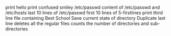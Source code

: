 print hello
print confused smiley 
/etc/passwd
content of /etc/passwd and /etc/hosts
last 10 lines of /etc/passwd
first 10 lines of 5-firstlines
print third line
file containing Best School
Save current state of directory
Duplicate last line
deletes all the regular files
counts the number of directories and sub-directories 

